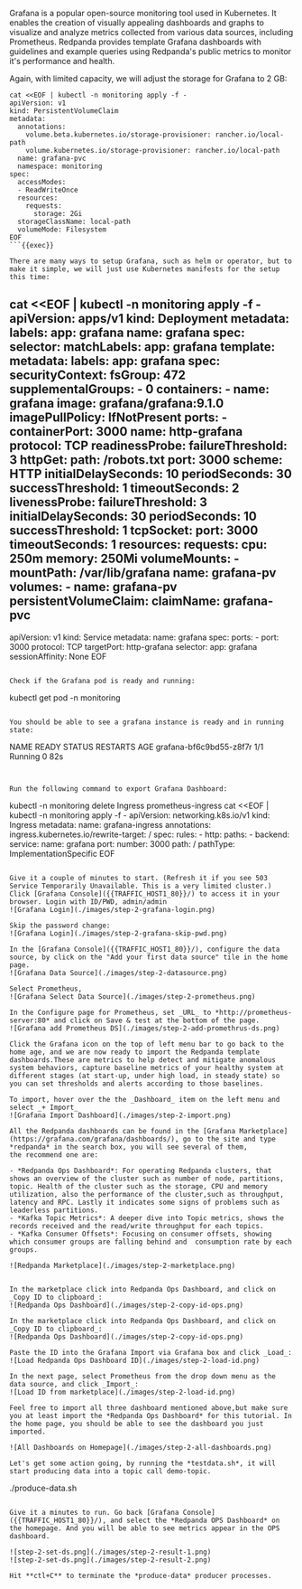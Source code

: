 Grafana is a popular open-source monitoring tool used in Kubernetes. It enables the creation of visually appealing dashboards and graphs to visualize and analyze metrics collected from various data sources, including Prometheus. Redpanda provides template Grafana dashboards with guidelines and example queries using Redpanda's public metrics to monitor it's performance and health.

Again, with limited capacity, we will adjust the storage for Grafana to 2 GB: 
```
cat <<EOF | kubectl -n monitoring apply -f -
apiVersion: v1
kind: PersistentVolumeClaim
metadata:
  annotations:
    volume.beta.kubernetes.io/storage-provisioner: rancher.io/local-path
    volume.kubernetes.io/storage-provisioner: rancher.io/local-path
  name: grafana-pvc
  namespace: monitoring
spec:
  accessModes:
  - ReadWriteOnce
  resources:
    requests:
      storage: 2Gi
  storageClassName: local-path
  volumeMode: Filesystem
EOF
```{{exec}}

There are many ways to setup Grafana, such as helm or operator, but to make it simple, we will just use Kubernetes manifests for the setup this time:
```
cat <<EOF | kubectl -n monitoring apply -f -
apiVersion: apps/v1
kind: Deployment
metadata:
  labels:
    app: grafana
  name: grafana
spec:
  selector:
    matchLabels:
      app: grafana
  template:
    metadata:
      labels:
        app: grafana
    spec:
      securityContext:
        fsGroup: 472
        supplementalGroups:
          - 0
      containers:
        - name: grafana
          image: grafana/grafana:9.1.0
          imagePullPolicy: IfNotPresent
          ports:
            - containerPort: 3000
              name: http-grafana
              protocol: TCP
          readinessProbe:
            failureThreshold: 3
            httpGet:
              path: /robots.txt
              port: 3000
              scheme: HTTP
            initialDelaySeconds: 10
            periodSeconds: 30
            successThreshold: 1
            timeoutSeconds: 2
          livenessProbe:
            failureThreshold: 3
            initialDelaySeconds: 30
            periodSeconds: 10
            successThreshold: 1
            tcpSocket:
              port: 3000
            timeoutSeconds: 1
          resources:
            requests:
              cpu: 250m
              memory: 250Mi
          volumeMounts:
            - mountPath: /var/lib/grafana
              name: grafana-pv
      volumes:
        - name: grafana-pv
          persistentVolumeClaim:
            claimName: grafana-pvc
---
apiVersion: v1
kind: Service
metadata:
  name: grafana
spec:
  ports:
    - port: 3000
      protocol: TCP
      targetPort: http-grafana
  selector:
    app: grafana
  sessionAffinity: None
EOF
```{{exec}}

Check if the Grafana pod is ready and running:
```
kubectl get pod -n monitoring
```{{exec}}

You should be able to see a grafana instance is ready and in running state:
```
NAME                                                 READY   STATUS    RESTARTS   AGE
grafana-bf6c9bd55-z8f7r                              1/1     Running   0          82s
```


Run the following command to export Grafana Dashboard:
```
kubectl -n monitoring delete Ingress prometheus-ingress
cat <<EOF | kubectl -n monitoring apply -f -
apiVersion: networking.k8s.io/v1
kind: Ingress
metadata:
  name: grafana-ingress
  annotations:
    ingress.kubernetes.io/rewrite-target: /
spec:
    rules:
    - http:
        paths:
        - backend:
            service:
              name: grafana
              port:
                number: 3000
          path: /
          pathType: ImplementationSpecific
EOF
```{{exec}}

Give it a couple of minutes to start. (Refresh it if you see 503 Service Temporarily Unavailable. This is a very limited cluster.) Click [Grafana Console]({{TRAFFIC_HOST1_80}}/) to access it in your browser. Login with ID/PWD, admin/admin
![Grafana Login](./images/step-2-grafana-login.png)

Skip the password change:
![Grafana Login](./images/step-2-grafana-skip-pwd.png)

In the [Grafana Console]({{TRAFFIC_HOST1_80}}/), configure the data source, by click on the "Add your first data source" tile in the home page.
![Grafana Data Source](./images/step-2-datasource.png)

Select Prometheus, 
![Grafana Select Data Source](./images/step-2-prometheus.png)

In the Configure page for Prometheus, set _URL_ to *http://prometheus-server:80* and click on Save & test at the bottom of the page.
![Grafana add Prometheus DS](./images/step-2-add-promethrus-ds.png)

Click the Grafana icon on the top of left menu bar to go back to the home age, and we are now ready to import the Redpanda template dashboards.These are metrics to help detect and mitigate anomalous system behaviors, capture baseline metrics of your healthy system at different stages (at start-up, under high load, in steady state) so you can set thresholds and alerts according to those baselines.

To import, hover over the the _Dashboard_ item on the left menu and select _+ Import_
![Grafana Import Dashboard](./images/step-2-import.png)

All the Redpanda dashboards can be found in the [Grafana Marketplace](https://grafana.com/grafana/dashboards/), go to the site and type *redpanda* in the search box, you will see several of them, 
the recommend one are: 

- *Redpanda Ops Dashboard*: For operating Redpanda clusters, that shows an overview of the cluster such as number of node, partitions, topic. Health of the cluster such as the storage, CPU and memory utilization, also the performance of the cluster,such as throughput, latency and RPC. Lastly it indicates some signs of problems such as leaderless partitions.
- *Kafka Topic Metrics*: A deeper dive into Topic metrics, shows the records received and the read/write throughput for each topics. 
- *Kafka Consumer Offsets*: Focusing on consumer offsets, showing which consumer groups are falling behind and  consumption rate by each groups.

![Redpanda Marketplace](./images/step-2-marketplace.png)


In the marketplace click into Redpanda Ops Dashboard, and click on _Copy ID to clipboard_:
![Redpanda Ops Dashboard](./images/step-2-copy-id-ops.png)

In the marketplace click into Redpanda Ops Dashboard, and click on _Copy ID to clipboard_:
![Redpanda Ops Dashboard](./images/step-2-copy-id-ops.png)

Paste the ID into the Grafana Import via Grafana box and click _Load_:
![Load Redpanda Ops Dashboard ID](./images/step-2-load-id.png)

In the next page, select Prometheus from the drop down menu as the data source, and click _Import_:
![Load ID from marketplace](./images/step-2-load-id.png)

Feel free to import all three dashboard mentioned above,but make sure you at least import the *Redpanda Ops Dashboard* for this tutorial. In the home page, you should be able to see the dashboard you just imported.

![All Dashboards on Homepage](./images/step-2-all-dashboards.png)

Let's get some action going, by running the *testdata.sh*, it will start producing data into a topic call demo-topic. 

```
./produce-data.sh
```{{exec}}

Give it a minutes to run. Go back [Grafana Console]({{TRAFFIC_HOST1_80}}/), and select the *Redpanda OPS Dashboard* on the homepage. And you will be able to see metrics appear in the OPS dashboard. 

![step-2-set-ds.png](./images/step-2-result-1.png)
![step-2-set-ds.png](./images/step-2-result-2.png)

Hit **ctl+C** to terminate the *produce-data* producer processes. 